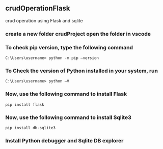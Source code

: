 ## crudOperationFlask
crud operation using Flask and sqlite
### create a new folder crudProject open the folder in vscode
### To check pip version, type the following command
``` C:\Users\username> python -m pip –version ```
### To Check the version of Python installed in your system, run
``` C:\Users\username> python –V ```
### Now, use the following command to install Flask
```
pip install flask
```
### Now, use the following command to install Sqlite3
```
pip install db-sqlite3
```
### Install Python debugger and Sqlite DB explorer

